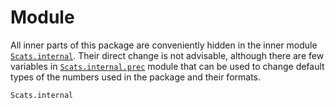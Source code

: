 # Module

All inner parts of this package are conveniently hidden in the inner module [`Scats.internal`](@ref). Their direct change is not advisable, although there are few variables in [`Scats.internal.prec`](@ref) module that can be used to change default types of the numbers used in the package and their formats.

```@docs
Scats.internal
```